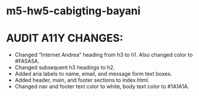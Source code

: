 # m5-hw5-cabigting-bayani

# AUDIT A11Y CHANGES:
- Changed “Internet Andrea” heading from h3 to h1. Also changed color to #FA5A5A.
- Changed subsequent h3 headings to h2.
- Added aria labels to name, email, and message form text boxes.
- Added header, main, and footer sections to index.html.
- Changed nav and footer text color to white, body text color to #1A1A1A.
